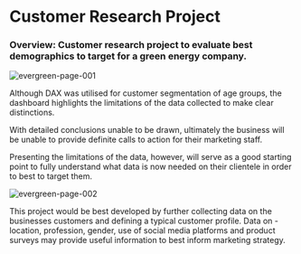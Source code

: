 # Customer Research Project
### Overview: Customer research project to evaluate best demographics to target for a green energy company.

![evergreen-page-001](https://user-images.githubusercontent.com/99413257/157268422-3ffd8117-0fb7-41ea-b00b-70aa114c9a92.jpg)

Although DAX was utilised for customer segmentation of age groups, the dashboard highlights the limitations of the data collected to make clear distinctions. 

With detailed conclusions unable to be drawn, ultimately the business will be unable to provide definite calls to action for their marketing staff. 

Presenting the limitations of the data, however, will serve as a good starting point to fully understand what data is now needed on their clientele in order to best to target them. 

![evergreen-page-002](https://user-images.githubusercontent.com/99413257/157268474-70a96080-3a4d-4848-a487-08d7f62924c8.jpg)

This project would be best developed by further collecting data on the businesses customers and defining a typical customer profile. Data on - location, profession, gender, use of social media platforms and product surveys may provide useful information to best inform marketing strategy.  

